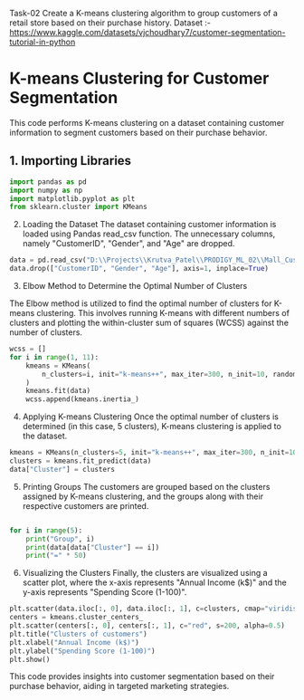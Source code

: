 Task-02
Create a K-means clustering algorithm to group customers of a retail store based on their purchase history.
Dataset :- https://www.kaggle.com/datasets/vjchoudhary7/customer-segmentation-tutorial-in-python

# K-means Clustering for Customer Segmentation

This code performs K-means clustering on a dataset containing customer information to segment customers based on their purchase behavior.

## 1. Importing Libraries

```python
import pandas as pd
import numpy as np
import matplotlib.pyplot as plt
from sklearn.cluster import KMeans
```

2. Loading the Dataset
   The dataset containing customer information is loaded using Pandas read_csv function. The unnecessary columns, namely "CustomerID", "Gender", and "Age" are dropped.

```python
data = pd.read_csv("D:\\Projects\\Krutva_Patel\\PRODIGY_ML_02\\Mall_Customers.csv")
data.drop(["CustomerID", "Gender", "Age"], axis=1, inplace=True)
```

3. Elbow Method to Determine the Optimal Number of Clusters

The Elbow method is utilized to find the optimal number of clusters for K-means clustering. This involves running K-means with different numbers of clusters and plotting the within-cluster sum of squares (WCSS) against the number of clusters.

```python
wcss = []
for i in range(1, 11):
    kmeans = KMeans(
        n_clusters=i, init="k-means++", max_iter=300, n_init=10, random_state=0
    )
    kmeans.fit(data)
    wcss.append(kmeans.inertia_)
```

4. Applying K-means Clustering
   Once the optimal number of clusters is determined (in this case, 5 clusters), K-means clustering is applied to the dataset.

```python
kmeans = KMeans(n_clusters=5, init="k-means++", max_iter=300, n_init=10, random_state=0)
clusters = kmeans.fit_predict(data)
data["Cluster"] = clusters
```

5. Printing Groups
   The customers are grouped based on the clusters assigned by K-means clustering, and the groups along with their respective customers are printed.

```python

for i in range(5):
    print("Group", i)
    print(data[data["Cluster"] == i])
    print("=" * 50)
```

6. Visualizing the Clusters
   Finally, the clusters are visualized using a scatter plot, where the x-axis represents "Annual Income (k$)" and the y-axis represents "Spending Score (1-100)".

```python
plt.scatter(data.iloc[:, 0], data.iloc[:, 1], c=clusters, cmap="viridis")
centers = kmeans.cluster_centers_
plt.scatter(centers[:, 0], centers[:, 1], c="red", s=200, alpha=0.5)
plt.title("Clusters of customers")
plt.xlabel("Annual Income (k$)")
plt.ylabel("Spending Score (1-100)")
plt.show()
```

This code provides insights into customer segmentation based on their purchase behavior, aiding in targeted marketing strategies.
